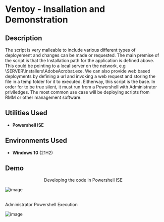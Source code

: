 <h1> Ventoy - Insallation and Demonstration </h1>

<h2>Description</h2>

The script is very malleable to include various different types of deployement and changes can be made or requested. The main premise of the script is that the Installation path for the application is defined above. This could be pointing to a local server on the network, e.g \\SERVER\Installers\AdobeAcrobat.exe. We can also provide web based deployments by defining a url and invoking a web request and storing the file in a temp folder for it to executed. Eitherway, this script is the base. In order for to be true silent, it must run from a Powershell with Administrator priviledges. The most common use case will be deploying scripts from RMM or other management software.  

<h2> Utilities Used </h2>

- <b>Powershell ISE</b> 

<h2>Environments Used </h2>

- <b>Windows 10</b> (21H2)

<h2> Demo </h2>

<p align="center"> Developing the code in Powershell ISE <br/>
 
![image](https://github.com/earvinsantiago2020/Ventoy/assets/143285871/7d93209a-4d90-4e81-a536-30cf7f4b952d)
<br />

<br /> Administrator Powershell Execution  <br/>

![image](https://github.com/earvinsantiago2020/Ventoy/assets/143285871/c8da5bbd-8f79-4646-ae1c-d8254ceb8a19)

<br />


</p>

<!--
 ```diff
- text in red
+ text in green
! text in orange
# text in gray
@@ text in purple (and bold)@@
```
--!>
